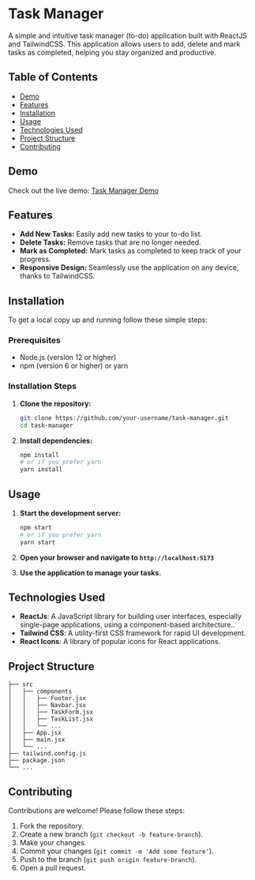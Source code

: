 # Task Manager

A simple and intuitive task manager (to-do) application built with ReactJS and TailwindCSS. This application allows users to add, delete and mark tasks as completed, helping you stay organized and productive.

## Table of Contents

- [Demo](#demo)
- [Features](#features)
- [Installation](#installation)
- [Usage](#usage)
- [Technologies Used](#technologies-used)
- [Project Structure](#project-structure)
- [Contributing](#contributing)

## Demo

Check out the live demo: [Task Manager Demo](https://alpha-task-manager.vercel.app)

## Features

- **Add New Tasks:** Easily add new tasks to your to-do list.
- **Delete Tasks:** Remove tasks that are no longer needed.
- **Mark as Completed:** Mark tasks as completed to keep track of your progress.
- **Responsive Design:** Seamlessly use the application on any device, thanks to TailwindCSS.

## Installation

To get a local copy up and running follow these simple steps:

### Prerequisites

- Node.js (version 12 or higher)
- npm (version 6 or higher) or yarn

### Installation Steps

1. **Clone the repository:**

    ```sh
    git clone https://github.com/your-username/task-manager.git
    cd task-manager
    ```

2. **Install dependencies:**

    ```sh
    npm install
    # or if you prefer yarn
    yarn install
    ```

## Usage

1. **Start the development server:**

    ```sh
    npm start
    # or if you prefer yarn
    yarn start
    ```

2. **Open your browser and navigate to `http://localhost:5173`**

3. **Use the application to manage your tasks.**

## Technologies Used

- **ReactJs**: A JavaScript library for building user interfaces, especially single-page applications, using a component-based architecture..
- **Tailwind CSS**: A utility-first CSS framework for rapid UI development.
- **React Icons**: A library of popular icons for React applications.

## Project Structure

```plaintext
├── src
│   ├── components
│   │   ├── Footer.jsx
│   │   ├── Navbar.jsx
│   │   ├── TaskForm.jsx
│   │   ├── TaskList.jsx
│   │   └── ...
│   ├── App.jsx
│   ├── main.jsx
│   └── ...
├── tailwind.config.js
├── package.json
└── ...
```

## Contributing

Contributions are welcome! Please follow these steps:

1. Fork the repository.
2. Create a new branch (`git checkout -b feature-branch`).
3. Make your changes.
4. Commit your changes (`git commit -m 'Add some feature'`).
5. Push to the branch (`git push origin feature-branch`).
6. Open a pull request.
